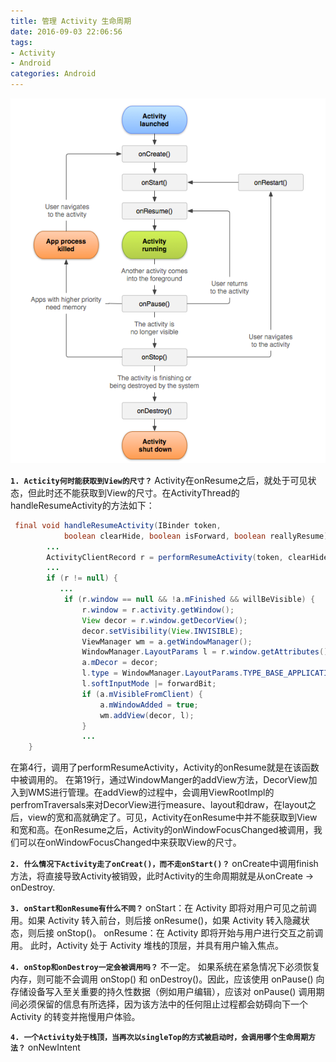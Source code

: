 ```yaml
---
title: 管理 Activity 生命周期
date: 2016-09-03 22:06:56
tags:
- Activity
- Android
categories: Android
---
```


![Activity生命周期](/assets/img/blogs/activitylifecycle/activity生命周期.PNG)


**`1. Acticity何时能获取到View的尺寸？`**
Activity在onResume之后，就处于可见状态，但此时还不能获取到View的尺寸。在ActivityThread的handleResumeActivity的方法如下：
```java
 final void handleResumeActivity(IBinder token,
            boolean clearHide, boolean isForward, boolean reallyResume) {
        ...
        ActivityClientRecord r = performResumeActivity(token, clearHide);
        ...
        if (r != null) {
           ...
            if (r.window == null && !a.mFinished && willBeVisible) {
                r.window = r.activity.getWindow();
                View decor = r.window.getDecorView();
                decor.setVisibility(View.INVISIBLE);
                ViewManager wm = a.getWindowManager();
                WindowManager.LayoutParams l = r.window.getAttributes();
                a.mDecor = decor;
                l.type = WindowManager.LayoutParams.TYPE_BASE_APPLICATION;
                l.softInputMode |= forwardBit;
                if (a.mVisibleFromClient) {
                    a.mWindowAdded = true;
                    wm.addView(decor, l);
                }
                ...                
    }
```
在第4行，调用了performResumeActivity，Activity的onResume就是在该函数中被调用的。
在第19行，通过WindowManger的addView方法，DecorView加入到WMS进行管理。在addView的过程中，会调用ViewRootImpl的perfromTraversals来对DecorView进行measure、layout和draw，在layout之后，view的宽和高就确定了。可见，Activity在onResume中并不能获取到View和宽和高。在onResume之后，Activity的onWindowFocusChanged被调用，我们可以在onWindowFocusChanged中来获取View的尺寸。

**`2. 什么情况下Activity走了onCreat()，而不走onStart()？`**
onCreate中调用finish方法，将直接导致Activity被销毁，此时Activity的生命周期就是从onCreate -> onDestroy.

**`3. onStart和onResume有什么不同？`**
onStart：在 Activity 即将对用户可见之前调用。如果 Activity 转入前台，则后接 onResume()，如果 Activity 转入隐藏状态，则后接 onStop()。
onResume：在 Activity 即将开始与用户进行交互之前调用。 此时，Activity 处于 Activity 堆栈的顶层，并具有用户输入焦点。

**`4. onStop和onDestroy一定会被调用吗？`**
不一定。 如果系统在紧急情况下必须恢复内存，则可能不会调用 onStop() 和 onDestroy()。因此，应该使用 onPause() 向存储设备写入至关重要的持久性数据（例如用户编辑），应该对 onPause() 调用期间必须保留的信息有所选择，因为该方法中的任何阻止过程都会妨碍向下一个 Activity 的转变并拖慢用户体验。

**`4. 一个Activity处于栈顶，当再次以singleTop的方式被启动时，会调用哪个生命周期方法？`**
onNewIntent



